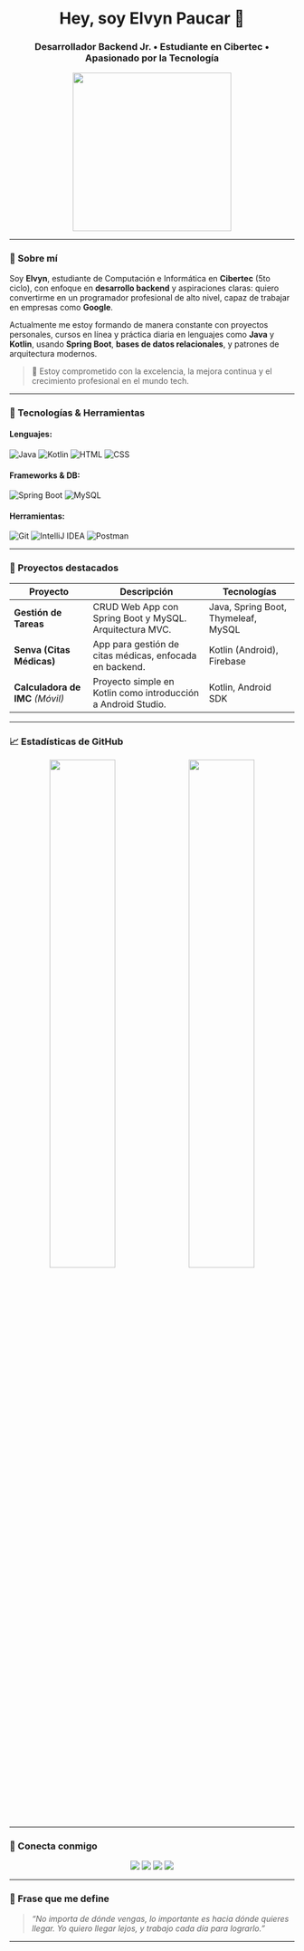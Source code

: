 <h1 align="center">Hey, soy Elvyn Paucar 👋</h1>
<h3 align="center">Desarrollador Backend Jr. • Estudiante en Cibertec • Apasionado por la Tecnología</h3>

<p align="center">
  <img src="https://media.giphy.com/media/v1.Y2lkPTc5MGI3NjExYmM1c2V2a2x6N2xpdTVrZ21kb3NndzZheGRuZHZzOWMxYjJoNHR4MiZlcD12MV9naWZzX3NlYXJjaCZjdD1n/VgDPI9XKQ4cEzzB7dT/giphy.gif" width="280"/>
</p>

---

### 🧠 Sobre mí

Soy **Elvyn**, estudiante de Computación e Informática en **Cibertec** (5to ciclo), con enfoque en **desarrollo backend** y aspiraciones claras: quiero convertirme en un programador profesional de alto nivel, capaz de trabajar en empresas como **Google**.

Actualmente me estoy formando de manera constante con proyectos personales, cursos en línea y práctica diaria en lenguajes como **Java** y **Kotlin**, usando **Spring Boot**, **bases de datos relacionales**, y patrones de arquitectura modernos.

> 🎯 Estoy comprometido con la excelencia, la mejora continua y el crecimiento profesional en el mundo tech.

---

### 🚀 Tecnologías & Herramientas

#### Lenguajes:
![Java](https://img.shields.io/badge/Java-ED8B00?style=flat&logo=java&logoColor=white)
![Kotlin](https://img.shields.io/badge/Kotlin-0095D5?style=flat&logo=kotlin&logoColor=white)
![HTML](https://img.shields.io/badge/HTML5-E34F26?style=flat&logo=html5&logoColor=white)
![CSS](https://img.shields.io/badge/CSS3-1572B6?style=flat&logo=css3&logoColor=white)

#### Frameworks & DB:
![Spring Boot](https://img.shields.io/badge/Spring_Boot-6DB33F?style=flat&logo=spring-boot&logoColor=white)
![MySQL](https://img.shields.io/badge/MySQL-005C84?style=flat&logo=mysql&logoColor=white)

#### Herramientas:
![Git](https://img.shields.io/badge/Git-F05032?style=flat&logo=git&logoColor=white)
![IntelliJ IDEA](https://img.shields.io/badge/IntelliJ-000000?style=flat&logo=intellij-idea&logoColor=white)
![Postman](https://img.shields.io/badge/Postman-FF6C37?style=flat&logo=postman&logoColor=white)

---

### 📌 Proyectos destacados

| Proyecto | Descripción | Tecnologías |
|---------|-------------|-------------|
| **Gestión de Tareas** | CRUD Web App con Spring Boot y MySQL. Arquitectura MVC. | Java, Spring Boot, Thymeleaf, MySQL |
| **Senva (Citas Médicas)** | App para gestión de citas médicas, enfocada en backend. | Kotlin (Android), Firebase |
| **Calculadora de IMC** *(Móvil)* | Proyecto simple en Kotlin como introducción a Android Studio. | Kotlin, Android SDK |

---

### 📈 Estadísticas de GitHub

<p align="center">
  <img src="https://github-readme-stats.vercel.app/api?username=elvynpp&show_icons=true&theme=tokyonight" width="48%"/>
  <img src="https://github-readme-stats.vercel.app/api/top-langs/?username=elvynpp&layout=compact&theme=tokyonight" width="48%"/>
</p>

---

### 🤝 Conecta conmigo

<p align="center">
  <a href="mailto:elvyn.paucar.ponce@gmail.com"><img src="https://img.shields.io/badge/Gmail-D14836?style=flat&logo=gmail&logoColor=white"/></a>
  <a href="https://www.linkedin.com/in/elvyn-paucar-ponce-71bbb9300/"><img src="https://img.shields.io/badge/LinkedIn-0A66C2?style=flat&logo=linkedin&logoColor=white"/></a>
  <a href="https://www.instagram.com/elvynpp/"><img src="https://img.shields.io/badge/Instagram-E4405F?style=flat&logo=instagram&logoColor=white"/></a>
  <a href="https://www.hackerrank.com/profile/elvyn_paucar_po1"><img src="https://img.shields.io/badge/HackerRank-2EC866?style=flat&logo=HackerRank&logoColor=white"/></a>
</p>

---

### 💬 Frase que me define

> *“No importa de dónde vengas, lo importante es hacia dónde quieres llegar. Yo quiero llegar lejos, y trabajo cada día para lograrlo.”*

---

